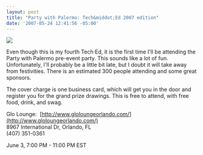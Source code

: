 ```yaml
---
layout: post
title: "Party with Palermo: Tech&middot;Ed 2007 edition"
date: '2007-05-24 12:41:56 -05:00'
---
```


[![](http://farm1.static.flickr.com/206/498762885_26806c75c9_m.jpg)](http://partywith.palermo.cc/)

Even though this is my fourth Tech·Ed, it is the first time I'll be attending the Party with Palermo pre-event party. This sounds like a lot of fun. Unfortunately, I'll probably be a little bit late, but I doubt it will take away from festivities. There is an estimated 300 people attending and some great sponsors.

The cover charge is one business card, which will get you in the door and register you for the grand prize drawings. This is free to attend, with free food, drink, and swag.

Glo Lounge:  [http://www.gloloungeorlando.com/](http://www.gloloungeorlando.com/)  
8967 International Dr, Orlando, FL  
(407) 351-0361

June 3, 7:00 PM - 11:00 PM EST
